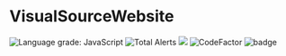 # VisualSourceWebsite 
<img src="https://img.shields.io/lgtm/grade/javascript/g/BoomIsHere/VisualSourceWebsite.svg?logo=lgtm&logoWidth=18" alt="Language grade: JavaScript"/>
<img src="https://lgtm.com/projects/g/BoomIsHere/VisualSourceWebsite/context:javascript" alt="Total Alerts"/>
<img src="https://img.shields.io/lgtm/alerts/g/BoomIsHere/VisualSourceWebsite.svg?logo=lgtm&logoWidth=18"/>
<img src="https://lgtm.com/projects/g/BoomIsHere/VisualSourceWebsite/alerts/" alt="CodeFactor"/>
<img src="https://www.codefactor.io/repository/github/boomishere/visualsourcewebsite/badge" alt="badge">


